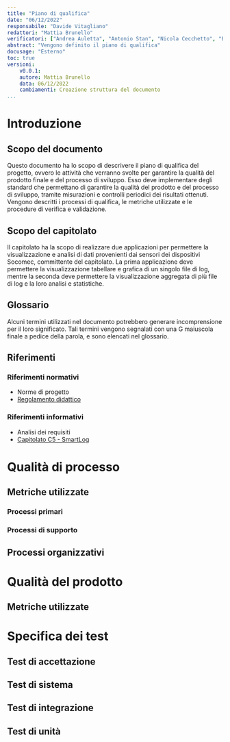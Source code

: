 ```yaml
---
title: "Piano di qualifica"
date: "06/12/2022"
responsabile: "Davide Vitagliano"
redattori: "Mattia Brunello"
verificatori: ["Andrea Auletta", "Antonio Stan", "Nicola Cecchetto", "Enrik Rucaj", "Augusto Zanellato"]
abstract: "Vengono definito il piano di qualifica"
docusage: "Esterno"
toc: true
versioni:
    v0.0.1:
    autore: Mattia Brunello
    data: 06/12/2022
    cambiamenti: Creazione struttura del documento
...
```


# Introduzione

## Scopo del documento

Questo documento ha lo scopo di descrivere il piano di qualifica del progetto, ovvero le attività che verranno svolte per garantire la qualità del prodotto finale e del processo di sviluppo. Esso deve implementare degli standard che permettano di garantire la qualità del prodotto e del processo di sviluppo, tramite misurazioni e controlli periodici dei risultati ottenuti.
Vengono descritti i processi di qualifica, le metriche utilizzate e le procedure di verifica e validazione.

## Scopo del capitolato

Il capitolato ha la scopo di realizzare due applicazioni per permettere la visualizzazione e analisi di dati provenienti dai sensori dei dispositivi Socomec, committente del capitolato. La prima applicazione deve permettere la visualizzazione tabellare e grafica di un singolo file di log, mentre la seconda deve permettere la visualizzazione aggregata di più file di log e la loro analisi e statistiche.

## Glossario

Alcuni termini utilizzati nel documento potrebbero generare incomprensione per il loro significato. Tali termini vengono segnalati con una G maiuscola finale a pedice della parola, e sono elencati nel glossario.

## Riferimenti

### Riferimenti normativi

* Norme di progetto
* [Regolamento didattico](https://www.math.unipd.it/~tullio/IS-1/2021/Dispense/PD2.pdf)
   <!-- [https://www.math.unipd.it/~tullio/IS-1/2021/Dispense/PD2.pdf](https://www.math.unipd.it/~tullio/IS-1/2021/Dispense/PD2.pdf) -->

### Riferimenti informativi

* Analisi dei requisiti
* [Capitolato C5 - SmartLog](https://www.math.unipd.it/~tullio/IS-1/2022/Progetto/C5.pdf)

# Qualità di processo

## Metriche utilizzate

### Processi primari

### Processi di supporto

## Processi organizzativi

# Qualità del prodotto

## Metriche utilizzate

# Specifica dei test

## Test di accettazione

## Test di sistema

## Test di integrazione

## Test di unità
